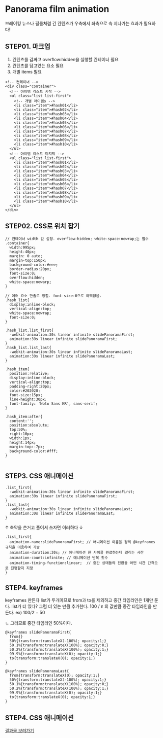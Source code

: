 # Panorama film animation

브레이킹 뉴스나 필름처럼 긴 컨텐츠가 우측에서 좌측으로 슥 지나가는 효과가 필요하다!

## STEP01. 마크업

1. 컨텐츠를 감싸고 overflow:hidden을 실행할 컨테이너 필요
2. 컨텐츠를 담고있는 요소 필요
3. 개별 items 필요 

```
<!-- 컨테이너 -->
<div class="container">
  <!-- 아이템 리스트 시작 -->
  <ul class="list list-first"> 
    <!-- 개별 아이템s -->
    <li class="item">#hash01</li>
    <li class="item">#hash02</li>
    <li class="item">#hash03</li>
    <li class="item">#hash04</li>
    <li class="item">#hash05</li>
    <li class="item">#hash06</li>
    <li class="item">#hash07</li>
    <li class="item">#hash08</li>
    <li class="item">#hash09</li>
    <li class="item">#hash10</li>
  </ul>
  <!-- 아이템 리스트 마지막 -->
  <ul class="list list-first">
    <li class="item">#hash01</li>
    <li class="item">#hash02</li>
    <li class="item">#hash03</li>
    <li class="item">#hash04</li>
    <li class="item">#hash05</li>
    <li class="item">#hash06</li>
    <li class="item">#hash07</li>
    <li class="item">#hash08</li>
    <li class="item">#hash09</li>
    <li class="item">#hash10</li>
  </ul>
</div>
```

## STEP02. CSS로 위치 잡기

```
// 컨테이너 width 값 설정. overflow:hidden; white-space:nowrap;는 필수 
.container{
  width:995px; 
  height:40px; 
  margin: 0 auto; 
  margin-top:150px; 
  background-color:#eee; 
  border-radius:20px; 
  font-size:0; 
  overflow:hidden; 
  white-space:nowarp; 
}

// 여러 요소 한줄로 정렬. font-size:0으로 여백없음.
.hash_list{
  display:inline-block; 
  vertical-align:top; 
  white-space:nowrap; 
  font-size:0; 
}

.hash_list.list_first{
  -webkit-animation:30s linear infinite slidePanoramaFirst;
  animation:30s linear infinite slidePanoramaFirst;
}
.hash_list.list_last{
  -webkit-animation:30s linear infinite slidePanoramaLast;
  animation:30s linear infinite slidePanoramaLast;
}

.hash_item{ 
  position:relative; 
  display:inline-block; 
  vertical-align:top; 
  padding-right:20px; 
  color:#202020; 
  font-size:15px; 
  line-height:30px; 
  font-family: 'Noto Sans KR', sans-serif;
}

.hash_item:after{
  content:''; 
  position:absolute; 
  top:50%; 
  right:10px; 
  width:1px; 
  height:14px; 
  margin-top:-7px; 
  background-color:#fff;
}
  
```

## STEP3. CSS 애니메이션 

```
.list_first{
  -webkit-animation:30s linear infinite slidePanoramaFirst; 
  animation:30s linear infinite slidePanoramaFirst;
}
.list_last{
  -webkit-animation:30s linear infinite slidePanoramaLast; 
  animation:30s linear infinite slidePanoramaLast;
}  
```
↑ 축약을 쓴거고 풀어서 쓰자면 
이러하다 ↓
```
.list_first{
  animation-name:slidePanoramaFirst; // 애니메이션 이름을 정의 @keyframes 규칙을 이용하여 기술
  animation-duration:30s; // 애니메이션 한 사이클 완료하는데 걸리는 시간
  animation-count:infinite; // 애니메이션 반복 횟수
  animation-timing-function:linear;  // 중간 상태들의 전환을 어떤 시간 간격으로 진행할지 지정
}

```

## STEP4. keyframes  

keyframes 만든다
list가 두개이므로 from과 to를 제외하고 중간 타임라인은 1개만 둔다.
list가 더 있다? 그럼 더 있는 만큼 추가한다. 100 / n 의 값만큼 중간 타임라인을 만든다. 
ex) 100/2 = 50

ㄴ 그러므로 중간 타임라인 50%이다.

```
@keyframes slidePanoramaFirst{
  from{}
  50%{transform:translateX(-100%); opacity:1;}
  50.1%{transform:translateX(100%); opacity:0;}
  50.2%{transform:translateX(100%); opacity:1;}
  99.9%{transform:translateX(0); opacity:1;}
  to{transform:translateX(0); opacity:1;}
}

@keyframes slidePanoramaLast{
  from{transform:translateX(0); opacity:1;}
  50%{transform:translateX(-100%); opacity:1;}
  50.1%{transform:translateX(100%); opacity:0;}
  50.2%{transform:translateX(100%); opacity:1;}
  99.9%{transform:translateX(0); opacity:1;}
  to{transform:translateX(0); opacity:1;}
}
```





## STEP4. CSS 애니메이션 


[결과물 보러가기](https://codepen.io/ju-dayoung/pen/ExNjXXr)

